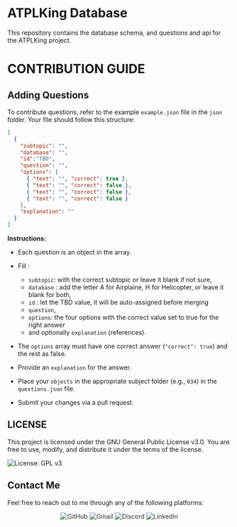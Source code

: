 # ATPLKing Database

This repository contains the database schema, and questions and api for the ATPLKing project.

# CONTRIBUTION GUIDE
## Adding Questions

To contribute questions, refer to the example `example.json` file in the `json` folder. Your file should follow this structure:

```json
[
  {
    "subtopic": "",
    "database": "",
    "id":"TBD",
    "question": "",
    "options": [
      { "text": "", "correct": true },
      { "text": "", "correct": false },
      { "text": "", "correct": false },
      { "text": "", "correct": false }
    ],
    "explanation": ""
  }
]
```

**Instructions:**
- Each question is an object in the array.
- Fill :
  - `subtopic`: with the correct subtopic or leave it blank if not sure, 
  - `database` : add the letter A for Airplaine, H for Helicopter, or leave it blank for both, 
  - `id` : let the TBD value, it will be auto-assigned before merging
  - `question`, 
  - `options`: the four options with the correct value set to true for the right answer
  - and optionally `explanation` (references).


- The `options` array must have one correct answer (`"correct": true`) and the rest as false.
- Provide an `explanation` for the answer.
- Place your `objects` in the appropriate subject folder (e.g., `034`) in the `questions.json` file.
- Submit your changes via a pull request.


## LICENSE 


This project is licensed under the GNU General Public License v3.0.
You are free to use, modify, and distribute it under the terms of the license.

![License: GPL v3](https://img.shields.io/badge/License-GPLv3-blue.svg)

## Contact Me

Feel free to reach out to me through any of the following platforms:

<div align="center">
  <a href="https://github.com/Chesterkxng" target="_blank" style="text-decoration: none; color: #333;">
    <img src="https://img.shields.io/badge/GitHub-%23121011?style=for-the-badge&logo=github&logoColor=white" alt="GitHub" />
  </a>
  <a href="mailto:cgoita00@gmail.com" target="_blank" style="text-decoration: none; color: #333;">
    <img src="https://img.shields.io/badge/Email-%23D14836?style=for-the-badge&logo=gmail&logoColor=white" alt="Gmail" />
  </a>
  <a href="https://discord.com/users/chesterkxng" target="_blank" style="text-decoration: none; color: #333;">
    <img src="https://img.shields.io/badge/Discord-%237289DA?style=for-the-badge&logo=discord&logoColor=white" alt="Discord" />
  </a>
  <a href="https://www.linkedin.com/in/cheick-goïta" target="_blank" style="text-decoration: none; color: #333;">
    <img src="https://img.shields.io/badge/LinkedIn-%230077B5?style=for-the-badge&logo=linkedin&logoColor=white" alt="LinkedIn" />
  </a>
</div>

